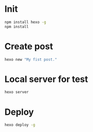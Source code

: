 # Init

```bash
npm install hexo -g
npm install
```

# Create post

```bash
hexo new "My fist post."
```

# Local server for test

```bash
hexo server
```

# Deploy

```bash
hexo deploy -g
```
